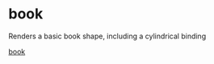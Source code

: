 # book

Renders a basic book shape, including a cylindrical binding

[book](assets/book_render.png)
